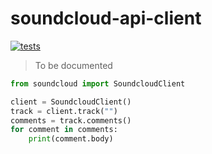 # soundcloud-api-client

[![tests](https://github.com/mazard-records/soundcloud-api-client/actions/workflows/tests.yaml/badge.svg?branch=main)](https://github.com/mazard-records/soundcloud-api-client/actions/workflows/tests.yaml)

> To be documented

```python
from soundcloud import SoundcloudClient

client = SoundcloudClient()
track = client.track("")
comments = track.comments()
for comment in comments:
    print(comment.body)
```